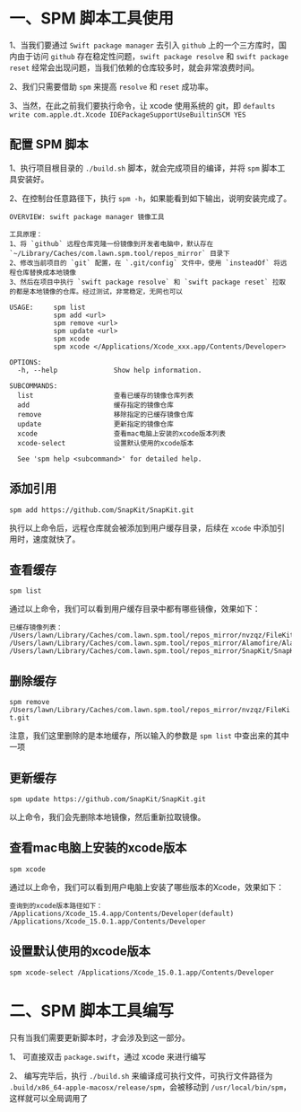 
# 一、SPM 脚本工具使用

1、当我们要通过 `Swift package manager` 去引入 `github` 上的一个三方库时，国内由于访问 `github` 存在稳定性问题，`swift package resolve` 和 `swift package reset` 经常会出现问题，当我们依赖的仓库较多时，就会非常浪费时间。

2、我们只需要借助 `spm` 来提高 `resolve` 和 `reset` 成功率。

3、当然，在此之前我们要执行命令，让 xcode 使用系统的 git，即 `defaults write com.apple.dt.Xcode IDEPackageSupportUseBuiltinSCM YES`

## 配置 SPM 脚本

1、执行项目根目录的 `./build.sh` 脚本，就会完成项目的编译，并将 `spm` 脚本工具安装好。

2、在控制台任意路径下，执行 `spm -h`，如果能看到如下输出，说明安装完成了。

```
OVERVIEW: swift package manager 镜像工具

工具原理：
1、将 `github` 远程仓库克隆一份镜像到开发者电脑中，默认存在 `~/Library/Caches/com.lawn.spm.tool/repos_mirror` 目录下
2、修改当前项目的 `git` 配置，在 `.git/config` 文件中，使用 `insteadOf` 将远程仓库替换成本地镜像
3、然后在项目中执行 `swift package resolve` 和 `swift package reset` 拉取的都是本地镜像的仓库。经过测试，非常稳定，无网也可以

USAGE:     spm list
           spm add <url>
           spm remove <url>
           spm update <url>
           spm xcode
           spm xcode </Applications/Xcode_xxx.app/Contents/Developer>

OPTIONS:
  -h, --help              Show help information.

SUBCOMMANDS:
  list                    查看已缓存的镜像仓库列表
  add                     缓存指定的镜像仓库
  remove                  移除指定的已缓存镜像仓库
  update                  更新指定的镜像仓库
  xcode                   查看mac电脑上安装的xcode版本列表
  xcode-select            设置默认使用的xcode版本

  See 'spm help <subcommand>' for detailed help.
```


## 添加引用

`spm add https://github.com/SnapKit/SnapKit.git`

执行以上命令后，远程仓库就会被添加到用户缓存目录，后续在 `xcode` 中添加引用时，速度就快了。

## 查看缓存

`spm list`

通过以上命令，我们可以看到用户缓存目录中都有哪些镜像，效果如下：

```
已缓存镜像列表：
/Users/lawn/Library/Caches/com.lawn.spm.tool/repos_mirror/nvzqz/FileKit.git
/Users/lawn/Library/Caches/com.lawn.spm.tool/repos_mirror/Alamofire/Alamofire.git
/Users/lawn/Library/Caches/com.lawn.spm.tool/repos_mirror/SnapKit/SnapKit.git

```

## 删除缓存

`spm remove /Users/lawn/Library/Caches/com.lawn.spm.tool/repos_mirror/nvzqz/FileKit.git`
 
 注意，我们这里删除的是本地缓存，所以输入的参数是 `spm list` 中查出来的其中一项
 
 
## 更新缓存

`spm update https://github.com/SnapKit/SnapKit.git`

以上命令，我们会先删除本地镜像，然后重新拉取镜像。

## 查看mac电脑上安装的xcode版本

`spm xcode`

通过以上命令，我们可以看到用户电脑上安装了哪些版本的Xcode，效果如下：

```
查询到的xcode版本路径如下：
/Applications/Xcode_15.4.app/Contents/Developer(default)
/Applications/Xcode_15.0.1.app/Contents/Developer
```

## 设置默认使用的xcode版本

`spm xcode-select /Applications/Xcode_15.0.1.app/Contents/Developer`


# 二、SPM 脚本工具编写

只有当我们需要更新脚本时，才会涉及到这一部分。

1、 可直接双击 `package.swift`，通过 xcode 来进行编写

2、 编写完毕后，执行 `./build.sh` 来编译成可执行文件，可执行文件路径为 `.build/x86_64-apple-macosx/release/spm`，会被移动到 `/usr/local/bin/spm`，这样就可以全局调用了
